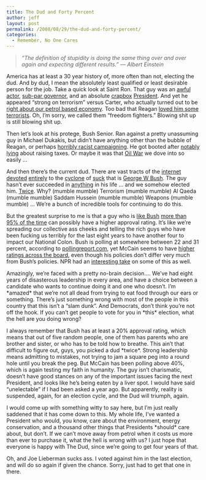 ```yaml
---
title: The Dud and Forty Percent
author: jeff
layout: post
permalink: /2008/08/29/the-dud-and-forty-percent/
categories:
  - Remember, No One Cares
---
```


> *“The definition of stupidity is doing the same thing over and over again and expecting different results.” — Albert Einstein*

America has at least a 30 year history of, more often than not, electing the dud. And by dud, I mean the absolutely least qualified or least desirable person for the job. Take a quick look at Saint Ron. That guy was an [awful actor][1], [sub-par governor][2], and an absolute [crapbox][3] [President][4]. And yet he appeared “strong on terrorism” versus Carter, who actually turned out to be [right about our petrol based economy][5]. Too bad that Reagan [loved him some terrorists][6]. Oh, I’m sorry, we called them “freedom fighters.” Blowing shit up is still blowing shit up.

 [1]: http://www.imdb.com/title/tt0043325/
 [2]: http://www.observer.com/2008/if-mccains-apostate-so-was-reagan
 [3]: http://www.neilrogers.com/news/articles/2004061209.html
 [4]: http://www.pbs.org/newshour/bb/economy/jan-june04/reagan_6-10-04.html
 [5]: http://www.commondreams.org/views05/0503-22.htm
 [6]: http://www.gwu.edu/~nsarchiv/nsa/publications/irancontra/irancon.html

Then let’s look at his protege, Bush Senior. Ran against a pretty unassuming guy in Michael Dukakis, but didn’t have anything other than the bubble of Reagan, or perhaps [horribly racist campaigning][7]. He got booted after [notably lying][8] about raising taxes. Or maybe it was that [Oil War][9] we dove into so easily …

 [7]: http://www.youtube.com/watch?v=EC9j6Wfdq3o
 [8]: http://en.wikipedia.org/wiki/Read_my_lips:_no_new_taxes
 [9]: http://www.spike.com/video/hidden-wars-of/2677786

And then there’s the current dud. There are vast tracts of the [internet][10] [devoted][11] [entirely][12] to the [cyclone][13] of [suck][14] that is [George W Bush][15]. The guy hasn’t ever succeeded in [anything][16] in his life … and we somehow elected him. [Twice][17]. Why? (mumble mumble) Terrorism (mumble mumble) Al Qaeda (mumble mumble) Saddam Hussein (mumble mumble) Weapons (mumble mumble) … We’re a bunch of incredible tools for continuing to do this.

 [10]: http://www.snopes.com/politics/bush/google.asp
 [11]: http://www.truthdig.com/report/item/20080318_bushs_legacy_of_failure/
 [12]: http://www.ourfuture.org/blog-entry/bushs-global-failure-tour
 [13]: http://opinionator.blogs.nytimes.com/2006/09/08/george-bush-awful-president-or-the-awful-est-president/
 [14]: http://www.nytimes.com/2006/08/28/us/nationalspecial/28bush.html
 [15]: http://supremeirony.blogspot.com/2006/01/george-bush-complete-failure.html
 [16]: http://alaric3rh.home.sprynet.com/science/bceo.html
 [17]: http://www.slate.com/id/2109275/

But the greatest surprise to me is that a guy who is [like Bush][18] [more than 95% of the time][19] can possibly have a higher approval rating. It’s like we’re spreading our collective ass cheeks and telling the rich guys who have been fucking us terribly for the last eight years to have another four to impact our National Colon. Bush is polling at somewhere between 22 and 31 percent, according to [pollingreport.com][20], yet McCain seems to have [higher ratings across the board][21], even though his policies don’t differ very much from Bush’s policies. NPR had an [interesting take][22] on some of this as well.

 [18]: http://www.salon.com/opinion/feature/2008/03/12/mccain/
 [19]: http://www.huffingtonpost.com/2008/05/27/mccain-voted-with-bush-10_n_103718.html
 [20]: http://www.pollingreport.com/BushJob.htm
 [21]: http://www.pollingreport.com/wh08.htm
 [22]: http://www.npr.org/templates/story/story.php?storyId=18299693

Amazingly, we’re faced with a pretty no-brain decision…. We’ve had eight years of disasterous leadership in every area, and have a choice between a candidate who wants to continue doing it and one who doesn’t. I’m \*amazed\* that we’re not all dead from trying to eat food through our ears or something. There’s just something wrong with most of the people in this country that this isn’t a “slam dunk”. And Democrats, don’t think you’re not off the hook. If you can’t get people to vote for you in \*this\* election, what the hell are you doing wrong?

I always remember that Bush has at least a 20% approval rating, which means that out of five random people, one of them has parents who are brother and sister, or who has to be told how to breathe. This ain’t that difficult to figure out, guys, you picked a dud \*twice\*. Strong leadership means admitting to mistakes, not trying to jam a square peg into a round hole until you break the peg. But McCain has been polling above 40%, which is again testing my faith in humanity. The guy isn’t charismatic, doesn’t have good stances on any of the important issues facing the next President, and looks like he’s being eaten by a liver spot. I would have said “unelectable” if I had been asked a year ago. But apparently, reality is suspended, again, for an election cycle, and the Dud will triumph, again.

I would come up with something witty to say here, but I’m just really saddened that it has come down to this. My whole life, I’ve wanted a President who would, you know, care about the environment, energy conservation, and a thousand other things that Presidents \*should\* care about, but don’t. If we can’t move away from petrol when it costs us more than ever to purchase it, what the hell is wrong with us? I just hope that everyone is happy with The Dud, since we’re going to get four years of that.

Oh, and Joe Lieberman sucks ass. I voted against him in the last election, and will do so again if given the chance. Sorry, just had to get that one in there.

